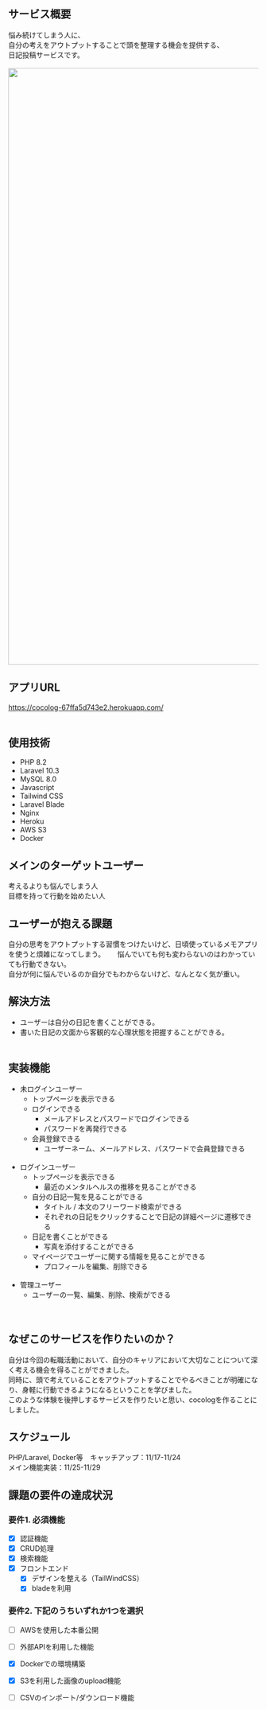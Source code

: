 ## サービス概要
悩み続けてしまう人に、<br>
自分の考えをアウトプットすることで頭を整理する機会を提供する、<br>
日記投稿サービスです。
<br>
<br>
<img width="1200" src="https://i.gyazo.com/3c9108aa205def34a98ce6d5cac955cf.png">
<br>
## アプリURL
https://cocolog-67ffa5d743e2.herokuapp.com/  
<br>
## 使用技術  
- PHP 8.2
- Laravel 10.3
- MySQL 8.0
- Javascript
- Tailwind CSS
- Laravel Blade
- Nginx
- Heroku
- AWS S3
- Docker
## メインのターゲットユーザー  
考えるよりも悩んでしまう人  
目標を持って行動を始めたい人
<br>
## ユーザーが抱える課題  
自分の思考をアウトプットする習慣をつけたいけど、日頃使っているメモアプリを使うと煩雑になってしまう。　　
悩んでいても何も変わらないのはわかっていても行動できない。<br>
自分が何に悩んでいるのか自分でもわからないけど、なんとなく気が重い。
<br>
## 解決方法  
- ユーザーは自分の日記を書くことができる。
- 書いた日記の文面から客観的な心理状態を把握することができる。
<br><br>
## 実装機能  
- 未ログインユーザー  
	- トップページを表示できる
	- ログインできる  
		- メールアドレスとパスワードでログインできる     
  		- パスワードを再発行できる  
	- 会員登録できる  
		- ユーザーネーム、メールアドレス、パスワードで会員登録できる   
  <br>
- ログインユーザー  
	- トップページを表示できる
        - 最近のメンタルヘルスの推移を見ることができる
	- 自分の日記一覧を見ることができる  
		- タイトル / 本文のフリーワード検索ができる  
  		- それぞれの日記をクリックすることで日記の詳細ページに遷移できる  
	- 日記を書くことができる
   		- 写真を添付することができる  
	- マイページでユーザーに関する情報を見ることができる  
  		- プロフィールを編集、削除できる
  <br>
- 管理ユーザー  
	- ユーザーの一覧、編集、削除、検索ができる  
<br><br>
## なぜこのサービスを作りたいのか？
自分は今回の転職活動において、自分のキャリアにおいて大切なことについて深く考える機会を得ることができました。  
同時に、頭で考えていることをアウトプットすることでやるべきことが明確になり、身軽に行動できるようになるということを学びました。  
このような体験を後押しするサービスを作りたいと思い、cocologを作ることにしました。
<br>
## スケジュール<br>
PHP/Laravel, Docker等　キャッチアップ：11/17-11/24
<br>
メイン機能実装：11/25-11/29

## 課題の要件の達成状況
### 要件1. 必須機能
- [x] 認証機能
- [x] CRUD処理
- [x] 検索機能
- [x] フロントエンド
    - [x] デザインを整える（TailWindCSS）
    - [x] bladeを利用
### 要件2. 下記のうちいずれか1つを選択
- [ ] AWSを使用した本番公開
- [ ] 外部APIを利用した機能
- [x] Dockerでの環境構築
- [x] S3を利用した画像のupload機能
- [ ] CSVのインポート/ダウンロード機能

